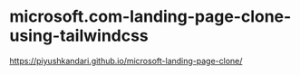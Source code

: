 # microsoft.com-landing-page-clone-using-tailwindcss
https://piyushkandari.github.io/microsoft-landing-page-clone/
